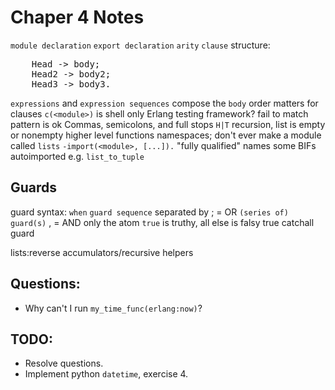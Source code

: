 Chaper 4 Notes
==============

`module declaration`
`export declaration`
`arity`
`clause` structure:
<pre>
    Head -> body;
    Head2 -> body2;
    Head3 -> body3.
</pre>
`expressions` and `expression sequences` compose the `body`
order matters for clauses
`c(<module>)` is shell only
Erlang testing framework?
fail to match pattern is ok
Commas, semicolons, and full stops
`H|T` recursion, list is empty or nonempty
higher level functions
namespaces; don't ever make a module called `lists`
`-import(<module>, [...]).`
"fully qualified" names
some BIFs autoimported e.g. `list_to_tuple`

Guards
------

guard syntax: `when`
`guard sequence` separated by ; = OR
`(series of) guard(s)` , = AND
only the atom `true` is truthy, all else is falsy
true catchall guard

lists:reverse
accumulators/recursive helpers

Questions:
----------

* Why can't I run `my_time_func(erlang:now)`?

TODO:
-----

* Resolve questions.
* Implement python `datetime`, exercise 4.


